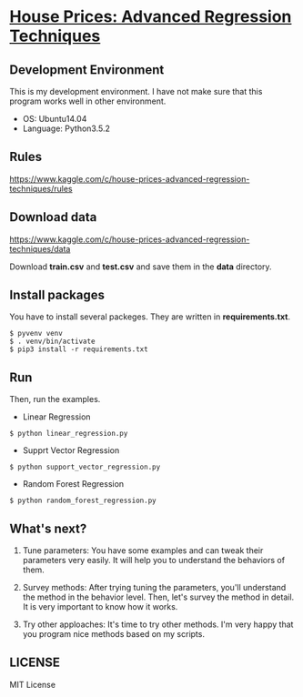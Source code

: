 # [House Prices: Advanced Regression Techniques](https://www.kaggle.com/c/house-prices-advanced-regression-techniques)

## Development Environment

This is my development environment. I have not make sure that this program works well in other environment.

* OS: Ubuntu14.04
* Language: Python3.5.2

## Rules

https://www.kaggle.com/c/house-prices-advanced-regression-techniques/rules

## Download data

https://www.kaggle.com/c/house-prices-advanced-regression-techniques/data

Download __train.csv__ and __test.csv__ and save them in the __data__ directory.

## Install packages

You have to install several packeges. They are written in __requirements.txt__.

```
$ pyvenv venv
$ . venv/bin/activate
$ pip3 install -r requirements.txt  
```

## Run

Then, run the examples.

* Linear Regression

```
$ python linear_regression.py
```

* Supprt Vector Regression

```
$ python support_vector_regression.py
```

* Random Forest Regression

```
$ python random_forest_regression.py
```

## What's next?

1. Tune parameters: You have some examples and can tweak their parameters very easily. It will help you to understand the behaviors of them.

2. Survey methods: After trying tuning the parameters, you'll understand the method in the behavior level. Then, let's survey the method in detail. It is very important to know how it works.

3. Try other apploaches: It's time to try other methods. I'm very happy that you program nice methods based on my scripts.


## LICENSE

MIT License
